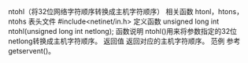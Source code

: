 ntohl（将32位网络字符顺序转换成主机字符顺序）
相关函数
htonl，htons，ntohs
表头文件
#include<netinet/in.h>
定义函数
unsigned long int ntohl(unsigned long int netlong);
函数说明
ntohl()用来将参数指定的32位netlong转换成主机字符顺序。
返回值
返回对应的主机字符顺序。
范例
参考getservent()。